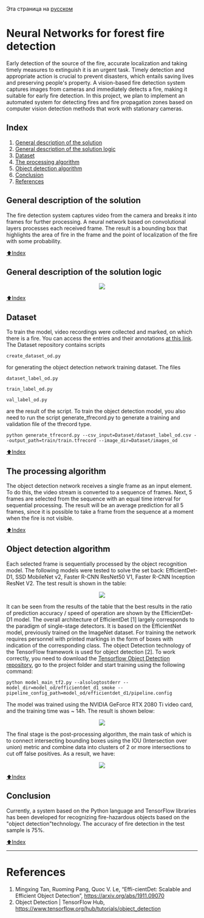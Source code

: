 Эта страница на [русском](./README-RU.md)

# Neural Networks for forest fire detection
<p> Early detection of the source of the fire, accurate localization and taking timely measures to extinguish it is an urgent task. Timely detection and appropriate action is crucial to prevent disasters, which entails saving lives and preserving people's property. </>
A vision-based fire detection system captures images from cameras and immediately detects a fire, making it suitable for early fire detection. In this project, we plan to implement an automated system for detecting fires and fire propagation zones based on computer vision detection methods that work with stationary cameras.
  
## Index
1. [General description of the solution](#general-description-of-the-solution)
2. [General description of the solution logic](#general-description-of-the-solution-logic)
3. [Dataset](#dataset)
4. [The processing algorithm](#the-processing-algorithm)
5. [Object detection algorithm](#object-detection-algorithm)
6. [Conclusion](#conclusion)
7. [References](#references)

## General description of the solution
The fire detection system captures video from the camera and breaks it into frames for further processing. A neural network based on convolutional layers processes each received frame. The result is a bounding box that highlights the area of fire in the frame and the point of localization of the fire with some probability.

[:arrow_up:Index](#index)

## General description of the solution logic
<p align="center">
  <img src="https://github.com/Vladislav26Laptev/Smoke_detection/blob/main/data/Scheme-eng.png">
</>

[:arrow_up:Index](#index)

## Dataset
To train the model, video recordings were collected and marked, on which there is a fire. You can access the entries and their annotations [at this link](http://yadi.sk/d/DACCsm_-FbeYmQ?w=1).
The Dataset repository contains scripts
 ````
 create_dataset_od.py
 ````
for generating the object detection network training dataset.
The files
 ````
 dataset_label_od.py
 ````
 ````
 train_label_od.py
 ````
 ````
 val_label_od.py
 ````
are the result of the script. To train the object detection model, you also need to run the script generate_tfrecord.py to generate a training and validation file of the tfrecord type.
````
python generate_tfrecord.py --csv_input=Dataset/dataset_label_od.csv --output_path=train/train.tfrecord --image_dir=Dataset/images_od
````

[:arrow_up:Index](#index)

## The processing algorithm
The object detection network receives a single frame as an input element. To do this, the video stream is converted to a sequence of frames. Next, 5 frames are selected from the sequence with an equal time interval for sequential processing. The result will be an average prediction for all 5 frames, since it is possible to take a frame from the sequence at a moment when the fire is not visible.

[:arrow_up:Index](#index)

## Object detection algorithm
Each selected frame is sequentially processed by the object recognition model. The following models were tested to solve the set back: EfficientDet-D1, SSD MobileNet v2, Faster R-CNN ResNet50 V1, Faster R-CNN Inception ResNet V2. 
The test result is shown in the table:

 <p align="center">
  <img src="https://github.com/Vladislav26Laptev/Smoke_detection/blob/main/data/Model.png">
</p>
 
It can be seen from the results of the table that the best results in the ratio of prediction accuracy / speed of operation are shown by the EfficientDet-D1 model. The overall architecture of EfficientDet [1] largely corresponds to the paradigm of single-stage detectors. It is based on the EfficientNet model, previously trained on the ImageNet dataset. For training the network requires personnel with printed markings in the form of boxes with indication of the corresponding class.
The object Detection technology of the TensorFlow framework is used for object detection [2]. To work correctly, you need to download the [Tensorflow Object Detection repository](https://github.com/tensorflow/models/tree/master/research/object_detection), go to the project folder and start training using the following command:
````
python model_main_tf2.py --alsologtostderr --model_dir=model_od/efficientdet_d1_smoke --pipeline_config_path=model_od/efficientdet_d1/pipeline.config
````
The model was trained using the NVIDIA GeForce RTX 2080 Ti video card, and the training time was ~ 14h. The result is shown below:
<p align="center">
  <img src="https://github.com/Vladislav26Laptev/Smoke_detection/blob/main/data/Res_1.png">
</>
 
The final stage is the post-processing algorithm, the main task of which is to connect intersecting bounding boxes using the IOU (Intersection over union) metric and combine data into clusters of 2 or more intersections to cut off false positives. As a result, we have:
 
 <p align="center">
  <img src="https://github.com/Vladislav26Laptev/Smoke_detection/blob/main/data/Res_2.png">
</>
 
[:arrow_up:Index](#index)

## Conclusion
Currently, a system based on the Python language and TensorFlow libraries has been developed for recognizing fire-hazardous objects based on the "object detection"technology. The accuracy of fire detection in the test sample is 75%.

[:arrow_up:Index](#index)

____
# References
1. Mingxing Tan, Ruoming Pang, Quoc V. Le, “Effi-cientDet: Scalable and Efficient Object Detection”, https://arxiv.org/abs/1911.09070
2. Object Detection | TensorFlow Hub, https://www.tensorflow.org/hub/tutorials/object_detection
